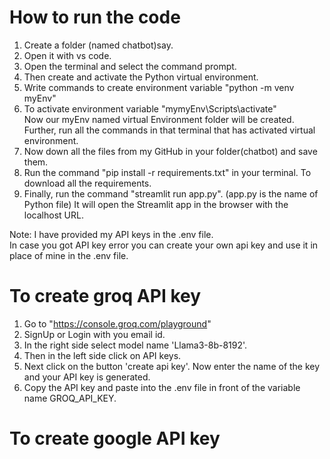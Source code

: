 # How to run the code
1. Create a folder (named chatbot)say.
2. Open it with vs code.
3. Open the terminal and select the command prompt.
4.  Then create and activate the Python virtual environment.
5.  Write commands to create environment variable "python -m venv myEnv"
6.  To activate environment variable "mymyEnv\Scripts\activate"                                                                                                                                                     
   Now our myEnv named virtual Environment folder will be created.
   Further, run all the commands in that terminal that has activated virtual environment.
7. Now down all the files from my GitHub in your folder(chatbot) and save them.
8. Run  the command "pip install -r requirements.txt" in your terminal. To download all the 
   requirements.
9. Finally, run the command "streamlit run app.py". (app.py is the name of Python file)
   It will open the Streamlit app  in the browser with the localhost URL.

Note: I have provided my API keys in the .env file.                                                                                                                                                                    
In case you got API key error you can create your own api key and use it in place of mine in the .env file.
# To create groq API key
1. Go to "https://console.groq.com/playground"
2. SignUp or Login with you email id.
3. In the right side select model name 'Llama3-8b-8192'.
4. Then in the left side click on API keys.
5. Next click on the button 'create api key'. Now enter the name of the key and your API key is generated.
6. Copy the API key and paste into the .env file in front of the variable name GROQ_API_KEY.

# To create google API key




